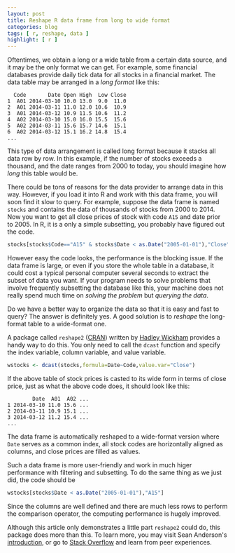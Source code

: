 ```yaml
---
layout: post
title: Reshape R data frame from long to wide format
categories: blog
tags: [ r, reshape, data ]
highlight: [ r ]
---
```


Oftentimes, we obtain a long or a wide table from a certain data source, and it may be the only format we can get. For example, some financial databases provide daily tick data for all stocks in a financial market. The data table may be arranged in a *long format* like this:

```
  Code       Date Open High  Low Close
1  A01 2014-03-10 10.0 13.0  9.0  11.0
2  A01 2014-03-11 11.0 12.0 10.6  10.9
3  A01 2014-03-12 10.9 11.5 10.6  11.2
4  A02 2014-03-10 15.0 16.0 15.5  15.6
5  A02 2014-03-11 15.6 15.7 14.6  15.1
6  A02 2014-03-12 15.1 16.2 14.8  15.4
...
```

This type of data arrangement is called long format because it stacks all data row by row. In this example, if the number of stocks exceeds a thousand, and the date ranges from 2000 to today, you should imagine how *long* this table would be.

There could be tons of reasons for the data provider to arrange data in this way. However, if you load it into R and work with this data frame, you will soon find it slow to query. For example, suppose the data frame is named `stocks` and contains the data of thousands of stocks from 2000 to 2014. Now you want to get all close prices of stock with code `A15` and date prior to 2005. In R, it is a only a simple subsetting, you probably have figured out the code.

```r
stocks[stocks$Code=="A15" & stocks$Date < as.Date("2005-01-01"),"Close"]
```

However easy the code looks, the performance is the blocking issue. If the data frame is large, or even if you store the whole table in a database, it could cost a typical personal computer several seconds to extract the subset of data you want. If your program needs to solve problems that involve frequently subsetting the database like this, your machine does not really spend much time on *solving the problem* but *querying the data*.

Do we have a better way to organize the data so that it is easy and fast to query? The answer is definitely yes. A good solution is to *reshape* the long-format table to a wide-format one.

A package called `reshape2` ([CRAN](http://cran.r-project.org/web/packages/reshape2/)) written by [Hadley Wickham](http://had.co.nz/) provides a handy way to do this. You only need to call the `dcast` function and specify the index variable, column variable, and value variable.

```r
wstocks <- dcast(stocks,formula=Date~Code,value.var="Close")
```

If the above table of stock prices is casted to its wide form in terms of close price, just as what the above code does, it should look like this:

```
        Date  A01  A02 ...
1 2014-03-10 11.0 15.6 ...
2 2014-03-11 10.9 15.1 ...
3 2014-03-12 11.2 15.4 ...
...
```

The data frame is automatically reshaped to a wide-format version where `Date` serves as a common index, all stock codes are horizontally aligned as columns, and close prices are filled as values.

Such a data frame is more user-friendly and work in much higer performance with filtering and subsetting. To do the same thing as we just did, the code should be

```r
wstocks[stocks$Date < as.Date("2005-01-01"),"A15"]
```

Since the columns are well defined and there are much less rows to perform the comparison operator, the computing performance is hugely improved.

Although this article only demonstrates a little part `reshape2` could do,  this package does more than this. To learn more, you may visit Sean Anderson's [introduction](http://www.seananderson.ca/2013/10/19/reshape.html), or go to [Stack Overflow](http://stackoverflow.com/questions/tagged/reshape2/) and learn from peer experiences.
